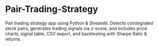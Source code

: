 # Pair-Trading-Strategy
Pair trading strategy app using Python &amp; Streamlit. Detects cointegrated stock pairs, generates trading signals via z-score, and includes price charts, signal table, CSV export, and backtesting with Sharpe Ratio &amp; returns. 
